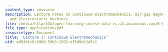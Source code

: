 ```yaml
---
content_type: resource
description: Lecture notes on continuum electromechanics, air-gap magnetic machines,
  and electrostatic machines.
file: /media/https%3A/open-learning-course-data-rc.s3.amazonaws.com/6-642-continuum-electromechanics-fall-2008/ed03d1c8b9b550b32993ef5d0dc24fc2_lec03_f08.pdf
file_type: application/pdf
resourcetype: Document
title: 'Lecture 3: Continuum Electromechanics'
uid: ed03d1c8-b9b5-50b3-2993-ef5d0dc24fc2
---
```

